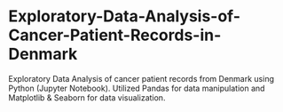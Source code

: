 # Exploratory-Data-Analysis-of-Cancer-Patient-Records-in-Denmark
Exploratory Data Analysis of cancer patient records from Denmark using Python (Jupyter Notebook). Utilized Pandas for data manipulation and Matplotlib &amp; Seaborn for data visualization.
